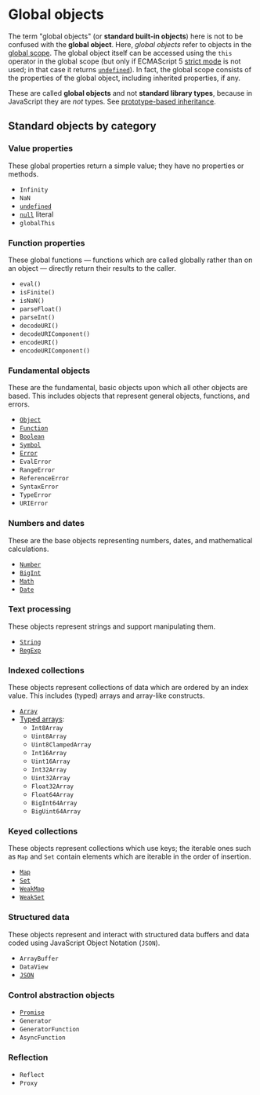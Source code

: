 # Global objects

The term "global objects" (or **standard built-in objects**) here is not to be confused with the **global object**. Here, _global objects_ refer to objects in the [global scope][concept-scope]. The global object itself can be accessed using the `this` operator in the global scope (but only if ECMAScript 5 [strict mode][concept-strict-mode] is not used; in that case it returns [`undefined`][type-undefined]). In fact, the global scope consists of the properties of the global object, including inherited properties, if any.

These are called **global objects** and not **standard library types**, because in JavaScript they are _not_ types. See [prototype-based inheritance][concept-prototype-inheritance].

## Standard objects by category

### Value properties

These global properties return a simple value; they have no properties or methods.

- `Infinity`
- `NaN`
- [`undefined`][type-undefined]
- [`null`][type-null] literal
- `globalThis`

### Function properties

These global functions — functions which are called globally rather than on an object — directly return their results to the caller.

- `eval()`
- `isFinite()`
- `isNaN()`
- `parseFloat()`
- `parseInt()`
- `decodeURI()`
- `decodeURIComponent()`
- `encodeURI()`
- `encodeURIComponent()`

### Fundamental objects

These are the fundamental, basic objects upon which all other objects are based. This includes objects that represent general objects, functions, and errors.

- [`Object`][global-object-object]
- [`Function`][global-object-function]
- [`Boolean`][global-object-boolean]
- [`Symbol`][global-object-symbol]
- [`Error`][global-object-error]
- `EvalError`
- `RangeError`
- `ReferenceError`
- `SyntaxError`
- `TypeError`
- `URIError`

### Numbers and dates

These are the base objects representing numbers, dates, and mathematical calculations.

- [`Number`][global-object-number]
- [`BigInt`][global-object-bigint]
- [`Math`][global-object-math]
- [`Date`][global-object-date]

### Text processing

These objects represent strings and support manipulating them.

- [`String`][global-object-string]
- [`RegExp`][global-object-regexp]

### Indexed collections

These objects represent collections of data which are ordered by an index value. This includes (typed) arrays and array-like constructs.

- [`Array`][global-object-array]
- [Typed arrays][global-object-typed-array]:
  - `Int8Array`
  - `Uint8Array`
  - `Uint8ClampedArray`
  - `Int16Array`
  - `Uint16Array`
  - `Int32Array`
  - `Uint32Array`
  - `Float32Array`
  - `Float64Array`
  - `BigInt64Array`
  - `BigUint64Array`

### Keyed collections

These objects represent collections which use keys; the iterable ones such as `Map` and `Set` contain elements which are iterable in the order of insertion.

- [`Map`][global-object-map]
- [`Set`][global-object-set]
- [`WeakMap`][global-object-weakmap]
- [`WeakSet`][global-object-weakset]

### Structured data

These objects represent and interact with structured data buffers and data coded using JavaScript Object Notation (`JSON`).

- `ArrayBuffer`
- `DataView`
- [`JSON`][global-object-json]

### Control abstraction objects

- [`Promise`][global-object-promise]
- `Generator`
- `GeneratorFunction`
- `AsyncFunction`

### Reflection

- `Reflect`
- `Proxy`

[concept-prototype-inheritance]: ./prototype_inheritance.md
[concept-scope]: ../../../concepts/scope.md
[concept-strict-mode]: ./strict_mode.md
[global-object-array]: ../../../languages/javascript/objects/array.md
[global-object-boolean]: ../../../languages/javascript/objects/boolean.md
[global-object-bigint]: ../../../languages/javascript/objects/bigint.md
[global-object-date]: ../../../languages/javascript/objects/date.md
[global-object-error]: ../../../languages/javascript/objects/error.md
[global-object-function]: ../../../languages/javascript/objects/function.md
[global-object-json]: ../../../languages/javascript/objects/json.md
[global-object-map]: ../../../languages/javascript/objects/map.md
[global-object-math]: ../../../languages/javascript/objects/math.md
[global-object-number]: ../../../languages/javascript/objects/number.md
[global-object-object]: ../../../languages/javascript/objects/object.md
[global-object-promise]: ../../../languages/javascript/objects/promise.md
[global-object-regexp]: ../../../languages/javascript/objects/regexp.md
[global-object-set]: ../../../languages/javascript/objects/set.md
[global-object-string]: ../../../languages/javascript/objects/string.md
[global-object-symbol]: ../../../languages/javascript/objects/symbol.md
[global-object-typed-array]: ../../../languages/javascript/objects/typed-array.md
[global-object-weakmap]: ../../../languages/javascript/objects/weakmap.md
[global-object-weakset]: ../../../languages/javascript/objects/weakset.md
[type-null]: ../../../types/null.md
[type-undefined]: ./undefined.md
